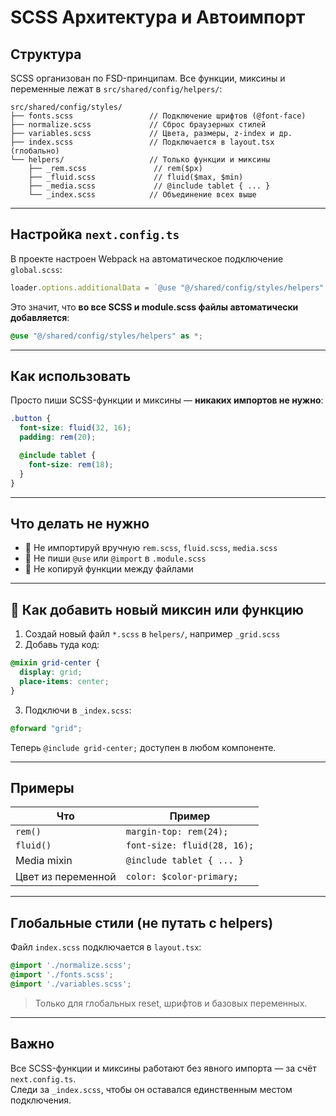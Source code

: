 #  SCSS Архитектура и Автоимпорт

## Структура

SCSS организован по FSD-принципам. Все функции, миксины и переменные лежат в `src/shared/config/helpers/`:

```
src/shared/config/styles/
├── fonts.scss                 // Подключение шрифтов (@font-face)
├── normalize.scss             // Сброс браузерных стилей
├── variables.scss             // Цвета, размеры, z-index и др.
├── index.scss                 // Подключается в layout.tsx (глобально)
└── helpers/                   // Только функции и миксины
    ├── _rem.scss               // rem($px)
    ├── _fluid.scss             // fluid($max, $min)
    ├── _media.scss             // @include tablet { ... }
    └── _index.scss            // Объединение всех выше
```

---

## Настройка `next.config.ts`

В проекте настроен Webpack на автоматическое подключение `global.scss`:

```ts
loader.options.additionalData = `@use "@/shared/config/styles/helpers" as *;`
```

Это значит, что **во все SCSS и module.scss файлы автоматически добавляется**:

```scss
@use "@/shared/config/styles/helpers" as *;
```

---

## Как использовать

Просто пиши SCSS-функции и миксины — **никаких импортов не нужно**:

```scss
.button {
  font-size: fluid(32, 16);
  padding: rem(20);

  @include tablet {
    font-size: rem(18);
  }
}
```

---

## Что делать не нужно

- 🚫 Не импортируй вручную `rem.scss`, `fluid.scss`, `media.scss`
- 🚫 Не пиши `@use` или `@import` в `.module.scss`
- 🚫 Не копируй функции между файлами

---

## 🧱 Как добавить новый миксин или функцию

1. Создай новый файл `*.scss` в `helpers/`, например `_grid.scss`
2. Добавь туда код:

```scss
@mixin grid-center {
  display: grid;
  place-items: center;
}
```

3. Подключи в `_index.scss`:

```scss
@forward "grid";
```

Теперь `@include grid-center;` доступен в любом компоненте.

---

## Примеры

| Что                 | Пример                         |
|---------------------|--------------------------------|
| `rem()`             | `margin-top: rem(24);`         |
| `fluid()`           | `font-size: fluid(28, 16);`    |
| Media mixin         | `@include tablet { ... }`      |
| Цвет из переменной  | `color: $color-primary;`       |

---

## Глобальные стили (не путать с helpers)

Файл `index.scss` подключается в `layout.tsx`:

```scss
@import './normalize.scss';
@import './fonts.scss';
@import './variables.scss';
```

> Только для глобальных reset, шрифтов и базовых переменных.

---

## Важно

Все SCSS-функции и миксины работают без явного импорта — за счёт `next.config.ts`.  
Следи за `_index.scss`, чтобы он оставался единственным местом подключения.